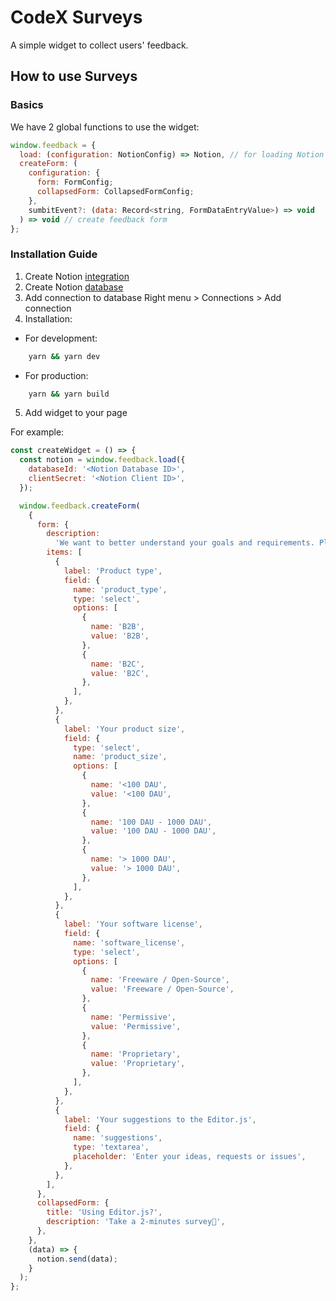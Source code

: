 # CodeX Surveys

A simple widget to collect users' feedback.

## How to use Surveys

### Basics

We have 2 global functions to use the widget:

```javascript
window.feedback = {
  load: (configuration: NotionConfig) => Notion, // for loading Notion client data
  createForm: (
    configuration: {
      form: FormConfig;
      collapsedForm: CollapsedFormConfig;
    },
    sumbitEvent?: (data: Record<string, FormDataEntryValue>) => void
  ) => void // create feedback form
};
```

### Installation Guide

1.  Create Notion [integration](https://www.notion.so/my-integrations)
2.  Create Notion [database](https://www.notion.so/help/guides/creating-a-database)
3.  Add connection to database
    Right menu > Connections > Add connection
4.  Installation:

- For development:

```bash
    yarn && yarn dev
```

- For production:

```bash
    yarn && yarn build
```

5.  Add widget to your page

For example:

```javascript
const createWidget = () => {
  const notion = window.feedback.load({
    databaseId: '<Notion Database ID>',
    clientSecret: '<Notion Client ID>',
  });

  window.feedback.createForm(
    {
      form: {
        description:
          'We want to better understand your goals and requirements. Please, provide us some insights.',
        items: [
          {
            label: 'Product type',
            field: {
              name: 'product_type',
              type: 'select',
              options: [
                {
                  name: 'B2B',
                  value: 'B2B',
                },
                {
                  name: 'B2C',
                  value: 'B2C',
                },
              ],
            },
          },
          {
            label: 'Your product size',
            field: {
              type: 'select',
              name: 'product_size',
              options: [
                {
                  name: '<100 DAU',
                  value: '<100 DAU',
                },
                {
                  name: '100 DAU - 1000 DAU',
                  value: '100 DAU - 1000 DAU',
                },
                {
                  name: '> 1000 DAU',
                  value: '> 1000 DAU',
                },
              ],
            },
          },
          {
            label: 'Your software license',
            field: {
              name: 'software_license',
              type: 'select',
              options: [
                {
                  name: 'Freeware / Open-Source',
                  value: 'Freeware / Open-Source',
                },
                {
                  name: 'Permissive',
                  value: 'Permissive',
                },
                {
                  name: 'Proprietary',
                  value: 'Proprietary',
                },
              ],
            },
          },
          {
            label: 'Your suggestions to the Editor.js',
            field: {
              name: 'suggestions',
              type: 'textarea',
              placeholder: 'Enter your ideas, requests or issues',
            },
          },
        ],
      },
      collapsedForm: {
        title: 'Using Editor.js?',
        description: 'Take a 2-minutes survey🙏',
      },
    },
    (data) => {
      notion.send(data);
    }
  );
};
```
